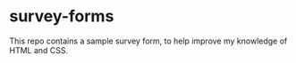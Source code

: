 # survey-forms
This repo contains a sample survey form, to help improve my knowledge of HTML and CSS.

